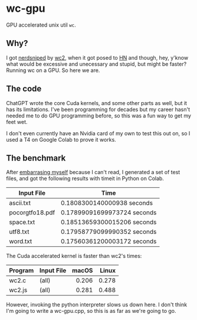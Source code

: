 # wc-gpu

GPU accelerated unix util `wc`.

## Why?
I got [nerdsniped](https://xkcd.com/356/) by
[wc2](https://github.com/robertdavidgraham/wc2), when it got posed to
[HN](https://news.ycombinator.com/item?id=40738833) and though, hey, y'know
what would be excessive and unecessary and stupid, but might be faster? Running
wc on a GPU. So here we are.

## The code
ChatGPT wrote the core Cuda kernels, and some other parts as well, but it has
its limitations. I've been programming for decades but my career hasn't needed
me to do GPU programming before, so this was a fun way to get my feet wet.

I don't even currently have an Nvidia card of my own to test this out on, so I
used a T4 on Google Colab to prove it works.

## The benchmark

After [embarrasing myself](https://github.com/robertdavidgraham/wc2/issues/10)
because I can't read, I generated a set of test files, and got the following
results with timeit in Python on Colab.

| Input File    | Time                        |
|---------------|-----------------------------|
|ascii.txt      | 0.1808300140000938 seconds  |
|pocorgtfo18.pdf| 0.17899091699973724 seconds |
|space.txt      | 0.18513659300015206 seconds |
|utf8.txt       | 0.17958779099990352 seconds |
|word.txt       | 0.17560361200003172 seconds |

The Cuda accelerated kernel is faster than wc2's times:

| Program | Input File   | macOS | Linux |
|---------|--------------|------:|------:|
| wc2.c   | (all)        |0.206  | 0.278 |
| wc2.js  | (all)        |0.281  | 0.488 |

However, invoking the python interpreter slows us down here. I don't think I'm
going to write a wc-gpu.cpp, so this is as far as we're going to go.
